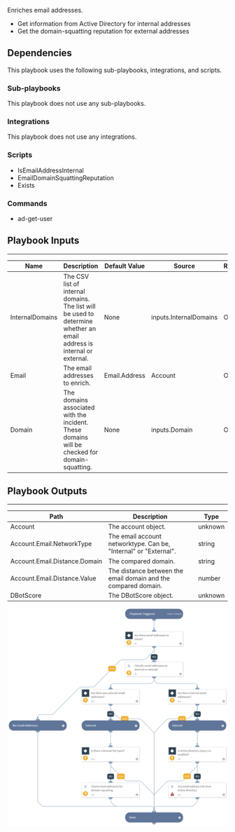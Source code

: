 Enriches email addresses.
- Get information from Active Directory for internal addresses
- Get the domain-squatting reputation for external addresses

## Dependencies
This playbook uses the following sub-playbooks, integrations, and scripts.

### Sub-playbooks
This playbook does not use any sub-playbooks.

### Integrations
This playbook does not use any integrations.

### Scripts
* IsEmailAddressInternal
* EmailDomainSquattingReputation
* Exists

### Commands
* ad-get-user

## Playbook Inputs
---

| **Name** | **Description** | **Default Value** | **Source** | **Required** |
| --- | --- | --- | --- | --- |
| InternalDomains | The CSV list of internal domains. The list will be used to determine whether an email address is internal or external. | None | inputs.InternalDomains | Optional |
| Email | The email addresses to enrich. | Email.Address | Account | Optional |
| Domain | The domains associated with the incident. These domains will be checked for domain-squatting. | None | inputs.Domain | Optional |

## Playbook Outputs
---

| **Path** | **Description** | **Type** |
| --- | --- | --- |
| Account | The account object. | unknown |
| Account.Email.NetworkType | The email account networktype. Can be, "Internal" or "External". | string |
| Account.Email.Distance.Domain | The compared domain. | string |
| Account.Email.Distance.Value | The distance between the email domain and the compared domain.  | number |
| DBotScore | The DBotScore object. | unknown |

![Email_Address_Enrichment_Generic_v2.1](https://github.com/ElazarK/content-docs/blob/master/images/playbooks/Email_Address_Enrichment_Generic_v2.1.png)
